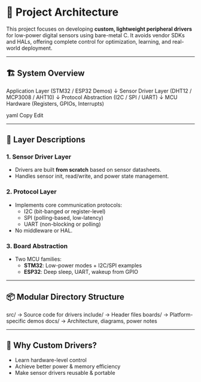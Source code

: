 # 📐 Project Architecture

This project focuses on developing **custom, lightweight peripheral drivers** for low-power digital sensors using bare-metal C. It avoids vendor SDKs and HALs, offering complete control for optimization, learning, and real-world deployment.

---

## 🏗️ System Overview

Application Layer (STM32 / ESP32 Demos)
↓
Sensor Driver Layer (DHT12 / MCP3008 / AHT10)
↓
Protocol Abstraction (I2C / SPI / UART)
↓
MCU Hardware (Registers, GPIOs, Interrupts)

yaml
Copy
Edit


---

## 🧱 Layer Descriptions

### 1. Sensor Driver Layer
- Drivers are built **from scratch** based on sensor datasheets.
- Handles sensor init, read/write, and power state management.

### 2. Protocol Layer
- Implements core communication protocols:
  - I2C (bit-banged or register-level)
  - SPI (polling-based, low-latency)
  - UART (non-blocking or polling)
- No middleware or HAL.

### 3. Board Abstraction
- Two MCU families:
  - **STM32**: Low-power modes + I2C/SPI examples
  - **ESP32**: Deep sleep, UART, wakeup from GPIO

---

## 📦 Modular Directory Structure

src/ → Source code for drivers
include/ → Header files
boards/ → Platform-specific demos
docs/ → Architecture, diagrams, power notes


---

## 🧠 Why Custom Drivers?

- Learn hardware-level control
- Achieve better power & memory efficiency
- Make sensor drivers reusable & portable
